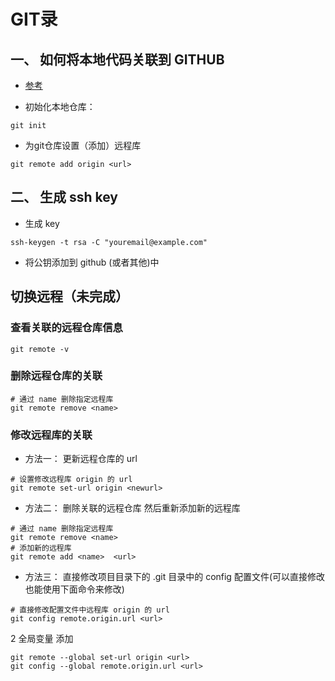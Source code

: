 # GIT录

## 一、 如何将本地代码关联到 GITHUB

- [参考](https://www.jianshu.com/p/08656eb84974)

- 初始化本地仓库：

```shell
git init
```

- 为git仓库设置（添加）远程库

```shell
git remote add origin <url>
```

## 二、 生成 ssh key

- 生成 key

```shell
ssh-keygen -t rsa -C "youremail@example.com"

```

- 将公钥添加到 github (或者其他)中

## 切换远程（未完成）

### 查看关联的远程仓库信息

```shell
git remote -v
```

### 删除远程仓库的关联

```shell
# 通过 name 删除指定远程库
git remote remove <name>
```

### 修改远程库的关联

- 方法一： 更新远程仓库的 url

```shell
# 设置修改远程库 origin 的 url
git remote set-url origin <newurl>
```

- 方法二： 删除关联的远程仓库 然后重新添加新的远程库

```shell
# 通过 name 删除指定远程库
git remote remove <name>
# 添加新的远程库
git remote add <name>  <url>
```

- 方法三： 直接修改项目目录下的 .git 目录中的 config 配置文件(可以直接修改也能使用下面命令来修改)

```shell
# 直接修改配置文件中远程库 origin 的 url
git config remote.origin.url <url>
```

2 全局变量
添加

```shell
git remote --global set-url origin <url>
git config --global remote.origin.url <url>
```
